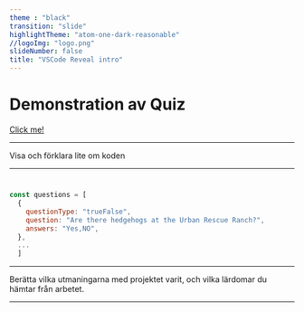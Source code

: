 ```yaml
---
theme : "black"
transition: "slide"
highlightTheme: "atom-one-dark-reasonable"
//logoImg: "logo.png"
slideNumber: false
title: "VSCode Reveal intro"
---
```


# Demonstration av Quiz

[Click me!](http://henrikvilhelmberglund.github.io/Ankademin-Quiz)

---

Visa och förklara lite om koden

---

# 

```js
const questions = [
  {
    questionType: "trueFalse",
    question: "Are there hedgehogs at the Urban Rescue Ranch?",
    answers: "Yes,NO",
  },
  ...
  ]
```
---

Berätta vilka utmaningarna med projektet varit, och vilka lärdomar du hämtar från arbetet.

---